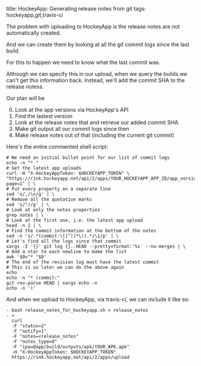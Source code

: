 title: HockeyApp: Generating release notes from git
tags: hockeyapp,git,travis-ci

The problem with uploading to HockeyApp is the release notes are not automatically created.

And we can create them by looking at all the git commit logs since the last build.

For this to happen we need to know what the last commit was. 

Although we can specify this in our upload, when we query the builds we can't get this information back. Instead, we'll add the commit SHA to the release notess.

Our plan will be

0. Look at the app versions via HockeyApp's API
0. Find the lastest version
0. Look at the release notes that and retrieve our added commit SHA
0. Make git output all our commit logs since then
0. Make release notes out of that (including the current git commit)

Here's the entire commented shell script:

    # We need an initial bullet point for our list of commit logs
    echo -n "* "
    # Get the latest app uploads
    curl -H "X-HockeyAppToken: $HOCKEYAPP_TOKEN" \
    "https://rink.hockeyapp.net/api/2/apps/YOUR_HOCKEYAPP_APP_ID/app_versions?page=1" | \
    # Put every property on a separate line
    sed 's/,/\n/g' | \
    # Remove all the quotation marks
    sed 's/"//g' | \
    # Look at only the notes properties
    grep notes | \
    # Look at the first one, i.e. the latest app upload
    head -n 1 | \
    # Find the commit information at the bottom of the notes
    sed -n 's/.*(commit:\([^)]*\)).*/\1/p' | \
    # Let's find all the logs since that commit
    xargs -I '{}' git log {}..HEAD --pretty=format:'%s' --no-merges | \
    # Add a star to each newline to make the list
    awk '$0="* "$0'
    # The end of the revision log must have the latest commit
    # This is so later we can do the above again
    echo
    echo -n "* (commit:" 
    git rev-parse HEAD | xargs echo -n
    echo -n ')'

And when we upload to HockeyApp, via travis-ci, we can include it like so:

    - bash release_notes_for_hockeyapp.sh > release_notes
    - >
      curl
      -F "status=2"
      -F "notify=1"
      -F "notes=<release_notes"
      -F "notes_type=0"
      -F "ipa=@app/build/outputs/apk/YOUR_APK.apk"
      -H "X-HockeyAppToken: $HOCKEYAPP_TOKEN"
      https://rink.hockeyapp.net/api/2/apps/upload

